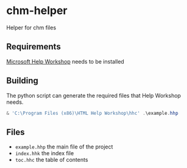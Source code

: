 chm-helper
==========

Helper for chm files

Requirements
------------

[Microsoft Help Workshop](https://www.microsoft.com/en-us/download/details.aspx?id=21138) needs to be installed

Building
--------

The python script can generate the required files that Help Workshop needs.

```powershell
& 'C:\Program Files (x86)\HTML Help Workshop\hhc' .\example.hhp
```

Files
-----

- `example.hhp` the main file of the project
- `index.hhk` the index file
- `toc.hhc` the table of contents
